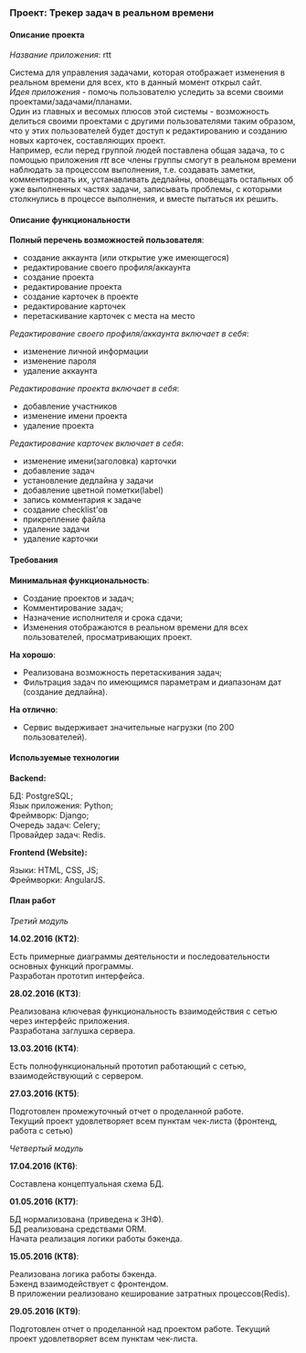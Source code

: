 ### Проект: Трекер задач в реальном времени

#### Описание проекта

*Название приложения*: rtt

Система для управления задачами, которая отображает изменения в реальном времени для всех, кто в данный момент открыл сайт.  
*Идея приложения* - помочь пользователю уследить за всеми своими проектами/задачами/планами.   
Один из главных и весомых плюсов этой системы - возможность делиться своими проектами с другими пользователями таким образом, что у этих пользователей будет доступ к редактированию и созданию новых карточек, составляющих проект.   
Например, если перед группой людей поставлена общая задача, то с помощью приложения *rtt* все члены группы смогут в реальном времени наблюдать за процессом выполнения, т.е. создавать заметки, комментировать их, устанавливать дедлайны, оповещать остальных об уже выполненных частях задачи, записывать проблемы, с которыми столкнулись в процессе выполнения, и вместе пытаться их решить.

#### Описание функциональности

**Полный перечень возможностей пользователя**:

* создание аккаунта (или открытие уже имеющегося)
* редактирование своего профиля/аккаунта
* создание проекта
* редактирование проекта
* создание карточек в проекте
* редактирование карточек
* перетаскивание карточек с места на место

*Редактирование своего профиля/аккаунта включает в себя*:

* изменение личной информации
* изменение пароля
* удаление аккаунта

*Редактирование проекта включает в себя*:

* добавление участников
* изменение имени проекта
* удаление проекта

*Редактирование карточек включает в себя*:

* изменение имени(заголовка) карточки
* добавление задач
* установление дедлайна у задачи
* добавление цветной пометки(label)
* запись комментария к задаче
* создание checklist'ов
* прикрепление файла
* удаление задачи
* удаление карточки

#### Требования

**Минимальная функциональность**:

* Создание проектов и задач;
* Комментирование задач;
* Назначение исполнителя и срока сдачи;
* Изменения отображаются в реальном времени для всех пользователей, просматривающих проект.

**На хорошо**:

* Реализована возможность перетаскивания задач;
* Фильтрация задач по имеющимся параметрам и диапазонам дат (создание дедлайна).

**На отлично**:

* Сервис выдерживает значительные нагрузки (по 200 пользователей).
    
#### Используемые технологии

**Backend:** 

БД: PostgreSQL;   
Язык приложения: Python;  
Фреймворк: Django;   
Очередь задач: Celery;   
Провайдер задач: Redis. 
    
**Frontend (Website):**

Языки: HTML, CSS, JS;   
Фреймворки: AngularJS. 

#### План работ
*Третий модуль*

**14.02.2016 (КТ2)**:

Есть примерные диаграммы деятельности и последовательности основных функций программы.  
Разработан прототип интерфейса.

**28.02.2016 (КТ3)**:

Реализована ключевая функциональность взаимодействия с сетью через интерфейс приложения.  
Разработана заглушка сервера.

**13.03.2016 (КТ4)**:

Есть полнофункциональный прототип работающий с сетью, взаимодействующий с сервером.

**27.03.2016 (КТ5)**:

Подготовлен промежуточный отчет о проделанной работе.  
Текущий проект удовлетворяет всем пунктам чек-листа (фронтенд, работа с сетью)

*Четвертый модуль*

**17.04.2016 (КТ6)**:

Составлена концептуальная схема БД.

**01.05.2016 (КТ7)**:

БД нормализована (приведена к 3НФ).  
БД реализована средствами ORM.  
Начата реализация логики работы бэкенда.

**15.05.2016 (КТ8)**:

Реализована логика работы бэкенда.  
Бэкенд взаимодействует с фронтендом.  
В приложении реализовано кеширование затратных процессов(Redis).

**29.05.2016 (КТ9)**:

Подготовлен отчет о проделанной над проектом работе.
Текущий проект удовлетворяет всем пунктам чек-листа.

